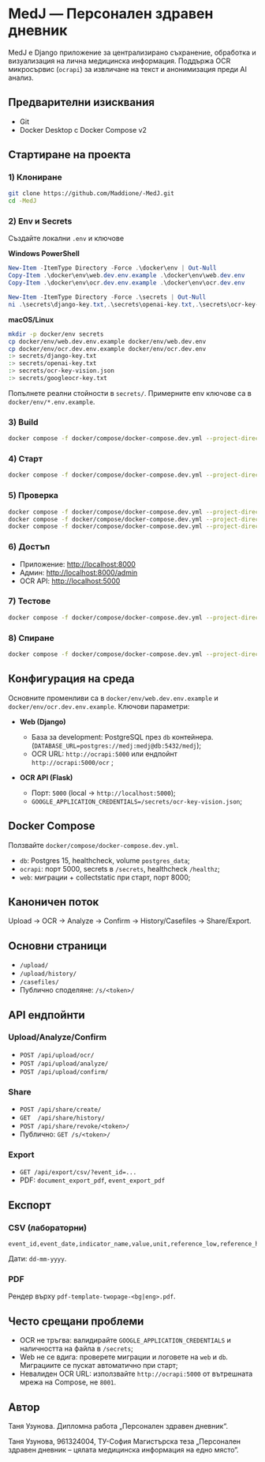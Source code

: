 # MedJ — Персонален здравен дневник

MedJ е Django приложение за централизирано съхранение, обработка и визуализация на лична медицинска информация.
Поддържа OCR микросървис (`ocrapi`) за извличане на текст и анонимизация преди AI анализ.

## Предварителни изисквания
- Git
- Docker Desktop с Docker Compose v2

## Стартиране на проекта

### 1) Клониране

```bash
git clone https://github.com/Maddione/-MedJ.git
cd -MedJ
````

### 2) Env и Secrets

Създайте локални `.env` и ключове

**Windows PowerShell**

```powershell
New-Item -ItemType Directory -Force .\docker\env | Out-Null
Copy-Item .\docker\env\web.dev.env.example .\docker\env\web.dev.env
Copy-Item .\docker\env\ocr.dev.env.example .\docker\env\ocr.dev.env

New-Item -ItemType Directory -Force .\secrets | Out-Null
ni .\secrets\django-key.txt,.\secrets\openai-key.txt,.\secrets\ocr-key-vision.json,.\secrets\googleocr-key.txt -ItemType File -Force | Out-Null
```

**macOS/Linux**

```bash
mkdir -p docker/env secrets
cp docker/env/web.dev.env.example docker/env/web.dev.env
cp docker/env/ocr.dev.env.example docker/env/ocr.dev.env
:> secrets/django-key.txt
:> secrets/openai-key.txt
:> secrets/ocr-key-vision.json
:> secrets/googleocr-key.txt
```

Попълнете реални стойности в `secrets/`. Примерните env ключове са в `docker/env/*.env.example`.

### 3) Build

```bash
docker compose -f docker/compose/docker-compose.dev.yml --project-directory . build
```

### 4) Старт

```bash
docker compose -f docker/compose/docker-compose.dev.yml --project-directory . up -d db ocrapi web
```

### 5) Проверка

```bash
docker compose -f docker/compose/docker-compose.dev.yml --project-directory . ps
docker compose -f docker/compose/docker-compose.dev.yml --project-directory . logs -f web
docker compose -f docker/compose/docker-compose.dev.yml --project-directory . logs -f ocrapi
```

### 6) Достъп

* Приложение: [http://localhost:8000](http://localhost:8000)
* Админ: [http://localhost:8000/admin](http://localhost:8000/admin)
* OCR API: [http://localhost:5000](http://localhost:5000)

### 7) Тестове

```bash
docker compose -f docker/compose/docker-compose.dev.yml --project-directory . run --rm --no-deps --entrypoint sh web -lc "python manage.py test"
```

### 8) Спиране

```bash
docker compose -f docker/compose/docker-compose.dev.yml --project-directory . down -v
```

## Конфигурация на среда

Основните променливи са в `docker/env/web.dev.env.example` и `docker/env/ocr.dev.env.example`. Ключови параметри:

* **Web (Django)**

  * База за development: PostgreSQL през `db` контейнера. (`DATABASE_URL=postgres://medj:medj@db:5432/medj`);
  * OCR URL: `http://ocrapi:5000` или ендпойнт `http://ocrapi:5000/ocr` ;

* **OCR API (Flask)**

  * Порт: `5000` (local → `http://localhost:5000`);
  * `GOOGLE_APPLICATION_CREDENTIALS=/secrets/ocr-key-vision.json`;

## Docker Compose

Ползвайте `docker/compose/docker-compose.dev.yml`.

* `db`: Postgres 15, healthcheck, volume `postgres_data`;
* `ocrapi`: порт 5000, secrets в `/secrets`, healthcheck `/healthz`;
* `web`: миграции + collectstatic при старт, порт 8000;

## Каноничен поток

Upload → OCR → Analyze → Confirm → History/Casefiles → Share/Export.

## Основни страници

* `/upload/`
* `/upload/history/`
* `/casefiles/`
* Публично споделяне: `/s/<token>/`

## API ендпойнти

### Upload/Analyze/Confirm

* `POST /api/upload/ocr/`
* `POST /api/upload/analyze/`
* `POST /api/upload/confirm/`

### Share

* `POST /api/share/create/`
* `GET  /api/share/history/`
* `POST /api/share/revoke/<token>/`
* Публично: `GET /s/<token>/`

### Export

* `GET /api/export/csv/?event_id=...`
* PDF: `document_export_pdf`, `event_export_pdf`

## Експорт

### CSV (лабораторни)

```
event_id,event_date,indicator_name,value,unit,reference_low,reference_high,measured_at,tags
```

Дати: `dd-mm-yyyy`.

### PDF

Рендер върху `pdf-template-twopage-<bg|eng>.pdf`.

## Често срещани проблеми

* OCR не тръгва: валидирайте `GOOGLE_APPLICATION_CREDENTIALS` и наличността на файла в `/secrets`;
* Web не се вдига: проверете миграции и логовете на `web` и `db`. Миграциите се пускат автоматично при старт;
* Невалиден OCR URL: използвайте `http://ocrapi:5000` от вътрешната мрежа на Compose, не `8001`.

## Автор
Таня Узунова. Дипломна работа „Персонален здравен дневник“.

Таня Узунова, 961324004, ТУ-София Магистърска теза „Персонален здравен дневник – цялата медицинска информация на едно място“.